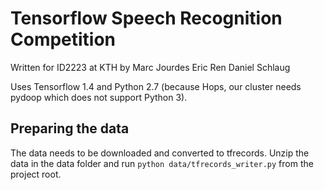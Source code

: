 # Tensorflow Speech Recognition Competition

Written for ID2223 at KTH by
Marc Jourdes
Eric Ren
Daniel Schlaug

Uses Tensorflow 1.4 and Python 2.7 (because Hops, our cluster needs pydoop which does not support Python 3).

## Preparing the data
The data needs to be downloaded and converted to tfrecords. Unzip the data in the data folder and run `python data/tfrecords_writer.py` from the project root.
